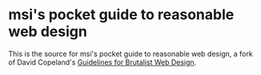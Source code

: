 # msi's pocket guide to reasonable web design

This is the source for msi's pocket guide to reasonable web design, a fork of
David Copeland's
[Guidelines for Brutalist Web Design](https://brutalist-web.design).

